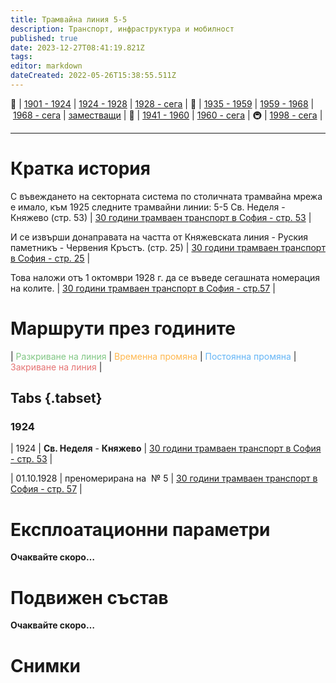 ```yaml
---
title: Трамвайна линия 5-5
description: Транспорт, инфраструктура и мобилност
published: true
date: 2023-12-27T08:41:19.821Z
tags: 
editor: markdown
dateCreated: 2022-05-26T15:38:55.511Z
---
```


🚋 | [1901 - 1924](/bg/public-transport/tram-routes-1901-1924) | [1924 - 1928](/bg/public-transport/tram-routes-1924-1928) | [1928 - сега](/bg/public-transport/tram-routes-1928-sega) | 🚌 | [1935 - 1959](/bg/public-transport/bus-routes-1935-1959) | [1959 - 1968](/bg/public-transport/bus-routes-1959-1968) | [1968 - сега](/bg/public-transport/bus-routes-1968-sega) | [заместващи](/bg/public-transport/bus-routes-replacement-services) | 🚎 | [1941 - 1960](/bg/public-transport/trolleybus-routes-1941-1960) | [1960 - сега](/bg/public-transport/trolleybus-routes-1960-sega) | 🚇 | [1998 - сега](/bg/public-transport/metro-routes) |

---

# Кратка история

С въвеждането на секторната система по столичната трамвайна мрежа е имало, към 1925 следните трамвайни линии: 5-5 Св. Неделя - Княжево (стр. 53) | [30 години трамваен транспорт в София - стр. 53](http://trinmo.org/bg/literature/anniversary/1930-30-years-trams-in-sofia#viii-%D1%81%D0%BB%D1%83%D0%B6%D0%B1%D0%B0-%D0%B4%D0%B2%D0%B8%D0%B6%D0%B5%D0%BD%D0%B8%D0%B5) |

И се извърши донаправата на частта от Княжевската линия - Руския паметникъ - Червения Кръстъ. (стр. 25) | [30 години трамваен транспорт в София - стр. 25](http://trinmo.org/bg/literature/anniversary/1930-30-years-trams-in-sofia#iv-%D0%BD%D0%B0-1-%D1%81%D0%B5%D0%BF%D1%82-1916%D0%B3-%D1%81%D1%82%D0%BE%D0%BB%D0%B8%D1%87%D0%BD%D0%B0%D1%82%D0%B0-%D0%BE%D0%B1%D1%89%D0%B8%D0%BD%D0%B0-%D0%BE%D1%82%D0%BD%D0%B5-%D1%82%D1%80%D0%B0%D0%BC%D0%B2%D0%B0%D0%B8%D1%82%D0%B5-%D0%BE%D1%82-%D0%BA%D0%BE%D0%BD%D1%86%D0%B5%D1%81%D0%B8%D0%BE%D0%BD%D0%B5%D1%80%D0%B0) |

Това наложи отъ 1 октомври 1928 г. да се въведе сегашната номерация на колите. | [30 години трамваен транспорт в София - стр.57](http://trinmo.org/bg/literature/anniversary/1930-30-years-trams-in-sofia#viii-%D1%81%D0%BB%D1%83%D0%B6%D0%B1%D0%B0-%D0%B4%D0%B2%D0%B8%D0%B6%D0%B5%D0%BD%D0%B8%D0%B5) |


# Маршрути през годините
| <span style="color:#81C784">Разкриване на линия</span> | <span style="color:#FFB74D">Временна промяна</span> | <span style="color:#64B5F6">Постоянна промяна</span> | <span style="color:#E57373">Закриване на линия</span> |


## Tabs {.tabset}


### 1924
| 1924 | **Св. Неделя** - **Княжево** | [30 години трамваен транспорт в София - стр. 53](http://trinmo.org/bg/literature/anniversary/1930-30-years-trams-in-sofia#viii-%D1%81%D0%BB%D1%83%D0%B6%D0%B1%D0%B0-%D0%B4%D0%B2%D0%B8%D0%B6%D0%B5%D0%BD%D0%B8%D0%B5) |

| 01.10.1928 | преномерирана на  № 5 | [30 години трамваен транспорт в София - стр. 57](http://trinmo.org/bg/literature/anniversary/1930-30-years-trams-in-sofia#viii-%D1%81%D0%BB%D1%83%D0%B6%D0%B1%D0%B0-%D0%B4%D0%B2%D0%B8%D0%B6%D0%B5%D0%BD%D0%B8%D0%B5) |

# Експлоатационни параметри

**Очаквайте скоро…**


# **Подвижен състав**

**Очаквайте скоро…**

# Снимки

